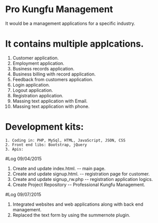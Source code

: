 # Pro Kungfu Management

It would be a management applications for a specific industry. 

# It contains multiple applcations.

1. Customer application.
2. Employment application.
3. Business records application.
4. Business billing with record application. 
5. Feedback from customers application. 
6. Login application.
7. Logout application. 
8. Registration application. 
9. Massing text application with Email.
10. Massing text application with phone. 


# Development kits:
    1. Coding in: PHP, MySql, HTML, JavaScript, JSON, CSS
    2. Front end libs: Bootstrap, jQuery
    3. Apis: 


#Log 09/04/2015

1. Create and update index.html. -- main page. 
2. Create and update signup.html. -- registration page for customer.
3. Create and update signup_rw.php -- registration application logics. 
4. Create Project Repository -- Professional Kungfu Management. 

#Log 09/07/2015
1. Integrated websites and web applications along with back end management.
2. Replaced the text form by using the summernote plugin. 

